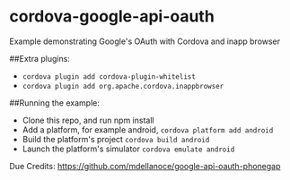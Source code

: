 # cordova-google-api-oauth
Example demonstrating Google's OAuth with Cordova and inapp browser

##Extra plugins:

 - `cordova plugin add cordova-plugin-whitelist`
 - `cordova plugin add org.apache.cordova.inappbrowser`

##Running the example:
 - Clone this repo, and run npm install
 - Add a platform, for example android,  `cordova platform add android`
 - Build the platform's project `cordova build android`
 - Launch the platform's simulator `cordova emulate android`

Due Credits: https://github.com/mdellanoce/google-api-oauth-phonegap
